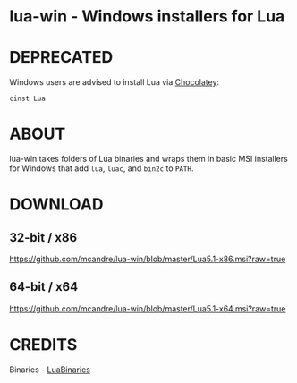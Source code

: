 # lua-win - Windows installers for Lua

# DEPRECATED

Windows users are advised to install Lua via [Chocolatey](http://chocolatey.org/):

    cinst Lua

# ABOUT

lua-win takes folders of Lua binaries and wraps them in basic MSI installers for Windows that add `lua`, `luac`, and `bin2c` to `PATH`.

# DOWNLOAD

## 32-bit / x86

https://github.com/mcandre/lua-win/blob/master/Lua5.1-x86.msi?raw=true

## 64-bit / x64

https://github.com/mcandre/lua-win/blob/master/Lua5.1-x64.msi?raw=true

# CREDITS

Binaries - [LuaBinaries](http://luabinaries.sourceforge.net/)
